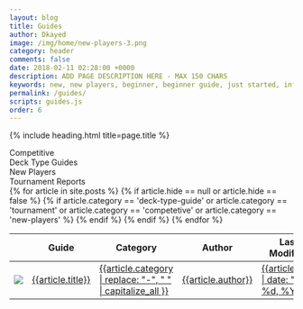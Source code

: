 ```yaml
---
layout: blog
title: Guides
author: Dkayed
image: /img/home/new-players-3.png
category: header
comments: false
date: 2018-02-11 02:28:00 +0000
description: ADD PAGE DESCRIPTION HERE - MAX 150 CHARS
keywords: new, new players, beginner, beginner guide, just started, info, information, how to play, how to start
permalink: /guides/
scripts: guides.js
order: 6
---
```


{% include heading.html title=page.title %}

<div class="section">
  <div class="row button-row">
      <div class="btn-wrapper col-6 col-sm-4 col-md-3">
          <div class="btn-decktype btn-small active" data-filter="competitive">
              <span class="decktype-display">Competitive</span>
          </div>
      </div>
        <div class="btn-wrapper col-6 col-sm-4 col-md-3">
          <div class="btn-decktype btn-small active" data-filter="deck-type-guide">
              <span class="decktype-display">Deck Type Guides</span>
          </div>
      </div>
        <div class="btn-wrapper col-6 col-sm-4 col-md-3">
          <div class="btn-decktype btn-small active" data-filter="new-players">
              <span class="decktype-display">New Players</span>
          </div>
      </div>
        <div class="btn-wrapper col-6 col-sm-4 col-md-3">
          <div class="btn-decktype btn-small active" data-filter="tournament">
              <span class="decktype-display">Tournament Reports</span>
          </div>
      </div>
  </div>
</div>

<div class="section">
  <table id="TopDecksTable" class="hover">
      <thead>
        <tr>
          <th class="thumb-col"></th>
          <th class="name">Guide</th>
          <th class="skill">Category</th>
          <th class="author">Author</th>
          <th class="added">Last Modified</th>
        </tr>
      </thead>
      <tbody>
        {% for article in site.posts %}
          {% if article.hide == null or article.hide == false %}
            {% if article.category == 'deck-type-guide' or article.category == 'tournament' or article.category == 'competetive' or article.category == 'new-players' %}
              <tr>
                <td class="thumb-col">
                  <a href="{{site.url}}{{article.url}}">
                    <div class="thumbnail">
                        <img src="{{article.image}}" class="portrait" />  
                    </div>
                  </a>
                </td>
                <td class="name"><a href="{{site.url}}{{article.url}}">{{article.title}}</a></td>
                <td><a href="{{site.url}}{{article.url}}">{{article.category | replace: "-", " " | capitalize_all }}</a></td>
                <td><a href="{{site.url}}{{article.url}}">{{article.author}}</a></td>
                <td class="added"><a href="{{site.url}}{{article.url}}">{{article.date | date: "%B %d, %Y"}}</a></td>
              </tr>
            {% endif %}
          {% endif %}
        {% endfor %}
      </tbody>
  </table>
</div>